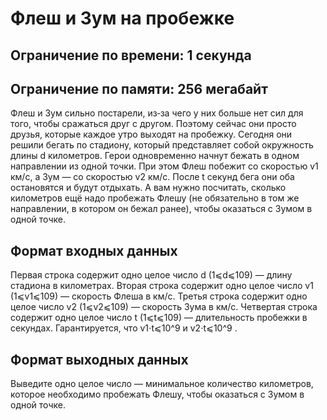 # Флеш и Зум на пробежке 
## Ограничение по времени: 1 секунда 
## Ограничение по памяти: 256 мегабайт 
Флеш и Зум сильно постарели, из‑за чего у них больше нет сил для того, чтобы сражаться друг с другом. Поэтому сейчас они просто друзья, которые каждое утро выходят на пробежку. 
Сегодня они решили бегать по стадиону, который представляет собой окружность длины d километров. Герои одновременно начнут бежать в одном направлении из одной точки. При этом Флеш побежит со скоростью v1 км/с, а Зум — со скоростью v2 км/с. После t секунд бега они оба остановятся и будут отдыхать. А вам нужно посчитать, сколько километров ещё надо пробежать Флешу (не обязательно в том же направлении, в котором он бежал ранее), чтобы оказаться с Зумом в одной точке. 
## Формат входных данных 
Первая строка содержит одно целое число d (1⩽d⩽109) — длину стадиона в километрах. 
Вторая строка содержит одно целое число v1 (1⩽v1⩽109) — скорость Флеша в км/с. 
Третья строка содержит одно целое число v2 (1⩽v2⩽109) — скорость Зума в км/с. 
Четвертая строка содержит одно целое число t (1⩽t⩽109) — длительность пробежки в секундах. 
Гарантируется, что v1⋅t⩽10^9 и v2⋅t⩽10^9 . 
## Формат выходных данных 
Выведите одно целое число — минимальное количество километров, которое необходимо пробежать Флешу, чтобы оказаться с Зумом в одной точке.